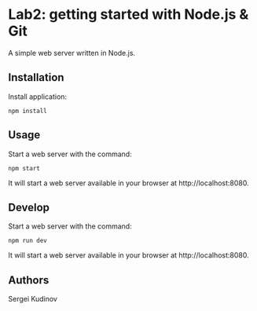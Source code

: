 # Lab2: getting started with Node.js & Git

A simple web server written in Node.js.

## Installation

Install application:

```
npm install 
```

## Usage

Start a web server with the command:

```
npm start
```

It will start a web server available in your browser at http://localhost:8080.

## Develop

Start a web server with the command:

```
npm run dev
```

It will start a web server available in your browser at http://localhost:8080.

## Authors

Sergei Kudinov